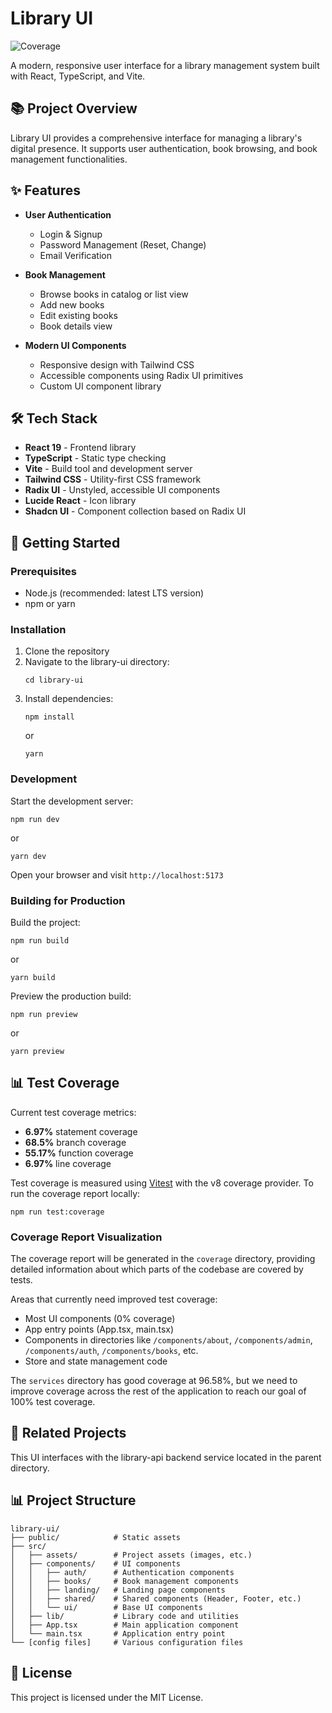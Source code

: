 # Library UI

![Coverage](https://img.shields.io/badge/coverage-6.97%25-red)

A modern, responsive user interface for a library management system built with React, TypeScript, and Vite.

## 📚 Project Overview

Library UI provides a comprehensive interface for managing a library's digital presence. It supports user authentication, book browsing, and book management functionalities.

## ✨ Features

- **User Authentication**

  - Login & Signup
  - Password Management (Reset, Change)
  - Email Verification

- **Book Management**

  - Browse books in catalog or list view
  - Add new books
  - Edit existing books
  - Book details view

- **Modern UI Components**
  - Responsive design with Tailwind CSS
  - Accessible components using Radix UI primitives
  - Custom UI component library

## 🛠️ Tech Stack

- **React 19** - Frontend library
- **TypeScript** - Static type checking
- **Vite** - Build tool and development server
- **Tailwind CSS** - Utility-first CSS framework
- **Radix UI** - Unstyled, accessible UI components
- **Lucide React** - Icon library
- **Shadcn UI** - Component collection based on Radix UI

## 🚀 Getting Started

### Prerequisites

- Node.js (recommended: latest LTS version)
- npm or yarn

### Installation

1. Clone the repository
2. Navigate to the library-ui directory:
   ```
   cd library-ui
   ```
3. Install dependencies:
   ```
   npm install
   ```
   or
   ```
   yarn
   ```

### Development

Start the development server:

```
npm run dev
```

or

```
yarn dev
```

Open your browser and visit `http://localhost:5173`

### Building for Production

Build the project:

```
npm run build
```

or

```
yarn build
```

Preview the production build:

```
npm run preview
```

or

```
yarn preview
```

## 📊 Test Coverage

Current test coverage metrics:

- **6.97%** statement coverage
- **68.5%** branch coverage
- **55.17%** function coverage
- **6.97%** line coverage

Test coverage is measured using [Vitest](https://vitest.dev/) with the v8 coverage provider. To run the coverage report locally:

```
npm run test:coverage
```

### Coverage Report Visualization

The coverage report will be generated in the `coverage` directory, providing detailed information about which parts of the codebase are covered by tests.

Areas that currently need improved test coverage:

- Most UI components (0% coverage)
- App entry points (App.tsx, main.tsx)
- Components in directories like `/components/about`, `/components/admin`, `/components/auth`, `/components/books`, etc.
- Store and state management code

The `services` directory has good coverage at 96.58%, but we need to improve coverage across the rest of the application to reach our goal of 100% test coverage.

## 🔗 Related Projects

This UI interfaces with the library-api backend service located in the parent directory.

## 📊 Project Structure

```
library-ui/
├── public/            # Static assets
├── src/
│   ├── assets/        # Project assets (images, etc.)
│   ├── components/    # UI components
│   │   ├── auth/      # Authentication components
│   │   ├── books/     # Book management components
│   │   ├── landing/   # Landing page components
│   │   ├── shared/    # Shared components (Header, Footer, etc.)
│   │   └── ui/        # Base UI components
│   ├── lib/           # Library code and utilities
│   ├── App.tsx        # Main application component
│   └── main.tsx       # Application entry point
└── [config files]     # Various configuration files
```

## 📝 License

This project is licensed under the MIT License.
